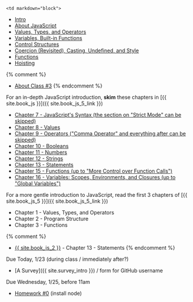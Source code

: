 	<td markdown="block">
* [Intro](slides/01/intro.html)
* [About JavaScript](slides/01/javascript.html)
* [Values, Types, and Operators](slides/01/values-types-operators.html)
* [Variables, Built-in Functions](slides/01/variables-control-structures.html)
* [Control Structures](slides/01/conditionals-loops.html)
* [Coercion (Revisited), Casting, Undefined, and Style](slides/01/coercion-casting-undefined.html)
* [Functions](slides/01/functions.html)
* [Hoisting](slides/01/hoisting.html)

{% comment %}
* [About Class #3](slides/03/meta.html)
{% endcomment %}
</td>
	<td markdown="block">
    
For an in-depth JavaScript introduction, __skim__ these chapters in [{{ site.book_js }}]({{ site.book_js_5_link }})

* [Chapter 7 - JavaScript's Syntax (the section on "Strict Mode" can be skipped)](http://speakingjs.com/es5/ch07.html) 
* [Chapter 8 - Values](http://speakingjs.com/es5/ch08.html)
* [Chapter 9 - Operators ("Comma Operator" and everything after can be skipped)](http://speakingjs.com/es5/ch09.html)
* [Chapter 10 - Booleans](http://speakingjs.com/es5/ch10.html)
* [Chapter 11 - Numbers](http://speakingjs.com/es5/ch11.html)
* [Chapter 12 - Strings](http://speakingjs.com/es5/ch12.html)
* [Chapter 13 - Statements](http://speakingjs.com/es5/ch13.html)
* [Chapter 15 - Functions (up to "More Control over Function Calls")](http://speakingjs.com/es5/ch15.html)
* [Chapter 16 -  Variables: Scopes, Environments, and Closures (up to "Global Variables")](http://speakingjs.com/es5/ch16.html)

For a more gentle introduction to JavaScript, read the first 3 chapters of [{{ site.book_js_5 }}]({{ site.book_js_5_link }}) 

* Chapter 1 - Values, Types, and Operators
* Chapter 2 - Program Structure
* Chapter 3 - Functions

{% comment %}
* [{{ site.book_js_2 }}](http://speakingjs.com/es5/ch13.html) - Chapter 13 - Statements
{% endcomment %}
</td>
	<td markdown="block">
Due Today, 1/23 (during class / immediately after?)

* [A Survey]({{ site.survey_intro }}) / form for GitHub username

Due Wednesday, 1/25, before 11am

* [Homework #0](homework/00.html) (install node)
</td>

